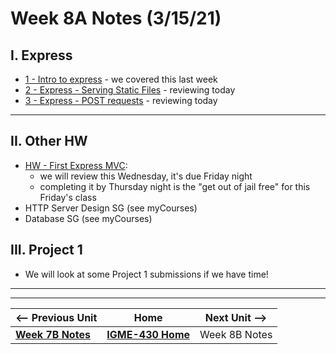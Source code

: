# Week 8A Notes (3/15/21)

## I. Express
- [1 - Intro to express](../express/1-express-intro.md) - we covered this last week
- [2 - Express - Serving Static Files](../express/2-express-serving-static-files.md) - reviewing today
- [3 - Express - POST requests](../express/3-express-post-requests.md) - reviewing today

<hr>

## II. Other HW
- [HW - First Express MVC](https://github.com/tonethar/IGME-430-Spring-2021/blob/main/hw-notes/HW-first-express-mvc.md):
  - we will review this Wednesday, it's due Friday night
  - completing it by Thursday night is the "get out of jail free" for this Friday's class
- HTTP Server Design SG (see myCourses)
- Database SG (see myCourses)

## III. Project 1

- We will look at some Project 1 submissions if we have time!




<hr><hr>

| <-- Previous Unit | Home | Next Unit -->
| --- | --- | --- 
| [**Week 7B Notes**](7B.md)   |  [**IGME-430 Home**](../README.md) | Week 8B Notes

